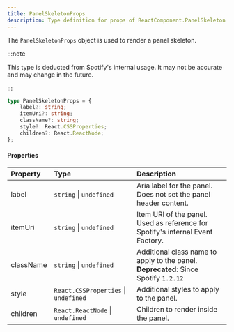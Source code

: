 ```yaml
---
title: PanelSkeletonProps
description: Type definition for props of ReactComponent.PanelSkeleton.
---
```


The `PanelSkeletonProps` object is used to render a panel skeleton.

:::note

This type is deducted from Spotify's internal usage. It may not be accurate and may change in the future.

:::

```ts
type PanelSkeletonProps = {
    label?: string;
    itemUri?: string;
    className?: string;
    style?: React.CSSProperties;
    children?: React.ReactNode;
};
```

#### Properties

| Property | Type | Description |
| :--- | :--- | :--- |
| label | `string` &#124; `undefined` | Aria label for the panel. Does not set the panel header content. |
| itemUri | `string` &#124; `undefined` | Item URI of the panel. Used as reference for Spotify's internal Event Factory. |
| className | `string` &#124; `undefined` | Additional class name to apply to the panel. **Deprecated**: Since Spotify `1.2.12` |
| style | `React.CSSProperties` &#124; `undefined` | Additional styles to apply to the panel. |
| children | `React.ReactNode` &#124; `undefined` | Children to render inside the panel. |